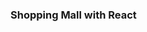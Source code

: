 ### Shopping Mall with React

<!--<div>
<img src=https://github.com/yhuj79/Practice-Library-React/blob/master/thumnail/thumnail1.PNG width=400>
<img src=https://github.com/yhuj79/Practice-Library-React/blob/master/thumnail/thumnail2.PNG width=400>
</div>

#### :ballot_box_with_check: <a target="_blank" rel="noopener noreferrer" href="https://yhuj79.github.io/Practice-Library-React">GitHub Page Link</a>-->
